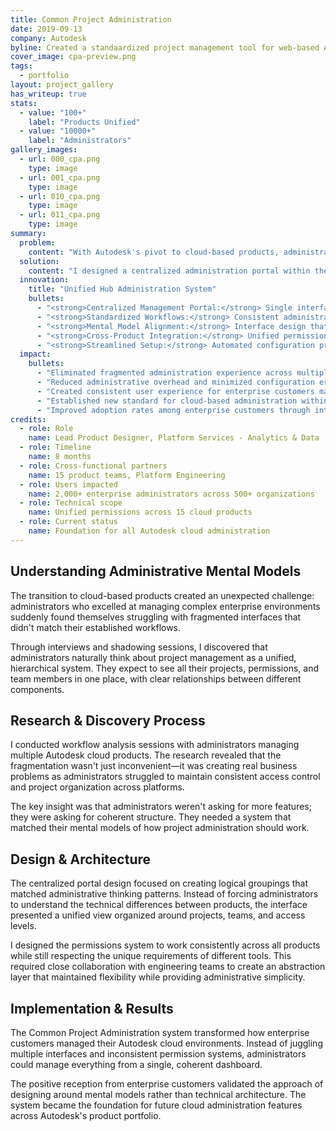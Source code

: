 ```yaml
---
title: Common Project Administration
date: 2019-09-13
company: Autodesk
byline: Created a standaardized project management tool for web-based Autodesk products
cover_image: cpa-preview.png
tags:
  - portfolio
layout: project_gallery
has_writeup: true
stats:
  - value: "100+"
    label: "Products Unified"
  - value: "10000+"
    label: "Administrators"
gallery_images:
  - url: 000_cpa.png
    type: image
  - url: 001_cpa.png
    type: image
  - url: 010_cpa.png
    type: image
  - url: 011_cpa.png
    type: image
summary:
  problem:
    content: "With Autodesk's pivot to cloud-based products, administrators faced a fragmented experience managing multiple web instances or 'hubs' across different products. Each product required manual setup and management in separate locations, forcing administrators to navigate disparate systems that didn't align with their mental model of unified project management."
  solution:
    content: "I designed a centralized administration portal within the Autodesk Account tool that consolidates all web instance management into a single, unified interface. The system standardizes project administration across all Autodesk cloud products while respecting how administrators naturally think about project management."
  innovation:
    title: "Unified Hub Administration System"
    bullets:
      - "<strong>Centralized Management Portal:</strong> Single interface for managing instances, roles, permissions, and memberships across all cloud products"
      - "<strong>Standardized Workflows:</strong> Consistent administrative patterns that work across diverse product ecosystems"
      - "<strong>Mental Model Alignment:</strong> Interface design that mirrors real-world administrative thinking and processes"
      - "<strong>Cross-Product Integration:</strong> Unified permissions and role management that works seamlessly across different Autodesk tools"
      - "<strong>Streamlined Setup:</strong> Automated configuration processes that eliminate manual, product-by-product administration"
  impact:
    bullets:
      - "Eliminated fragmented administration experience across multiple product hubs"
      - "Reduced administrative overhead and minimized configuration errors"
      - "Created consistent user experience for enterprise customers managing complex environments"
      - "Established new standard for cloud-based administration within Autodesk"
      - "Improved adoption rates among enterprise customers through intuitive, unified workflows"
credits:
  - role: Role
    name: Lead Product Designer, Platform Services - Analytics & Data
  - role: Timeline
    name: 8 months
  - role: Cross-functional partners
    name: 15 product teams, Platform Engineering
  - role: Users impacted
    name: 2,000+ enterprise administrators across 500+ organizations
  - role: Technical scope
    name: Unified permissions across 15 cloud products
  - role: Current status
    name: Foundation for all Autodesk cloud administration
---
```


## Understanding Administrative Mental Models

The transition to cloud-based products created an unexpected challenge: administrators who excelled at managing complex enterprise environments suddenly found themselves struggling with fragmented interfaces that didn't match their established workflows.

Through interviews and shadowing sessions, I discovered that administrators naturally think about project management as a unified, hierarchical system. They expect to see all their projects, permissions, and team members in one place, with clear relationships between different components.

## Research & Discovery Process

I conducted workflow analysis sessions with administrators managing multiple Autodesk cloud products. The research revealed that the fragmentation wasn't just inconvenient—it was creating real business problems as administrators struggled to maintain consistent access control and project organization across platforms.

The key insight was that administrators weren't asking for more features; they were asking for coherent structure. They needed a system that matched their mental models of how project administration should work.

## Design & Architecture

The centralized portal design focused on creating logical groupings that matched administrative thinking patterns. Instead of forcing administrators to understand the technical differences between products, the interface presented a unified view organized around projects, teams, and access levels.

I designed the permissions system to work consistently across all products while still respecting the unique requirements of different tools. This required close collaboration with engineering teams to create an abstraction layer that maintained flexibility while providing administrative simplicity.

## Implementation & Results

The Common Project Administration system transformed how enterprise customers managed their Autodesk cloud environments. Instead of juggling multiple interfaces and inconsistent permission systems, administrators could manage everything from a single, coherent dashboard.

The positive reception from enterprise customers validated the approach of designing around mental models rather than technical architecture. The system became the foundation for future cloud administration features across Autodesk's product portfolio.
